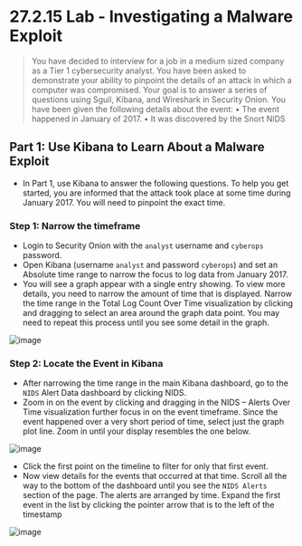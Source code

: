 # 27.2.15 Lab - Investigating a Malware Exploit

> You have decided to interview for a job in a medium sized company as a Tier 1 cybersecurity analyst. You 
have been asked to demonstrate your ability to pinpoint the details of an attack in which a computer was 
compromised. Your goal is to answer a series of questions using Sguil, Kibana, and Wireshark in Security 
Onion.
You have been given the following details about the event:
• The event happened in January of 2017.
• It was discovered by the Snort NIDS

## Part 1: Use Kibana to Learn About a Malware Exploit

* In Part 1, use Kibana to answer the following questions. To help you get started, you are informed that the attack took place at some time during January 2017. You will need to pinpoint the exact time.

### Step 1: Narrow the timeframe

* Login to Security Onion with the `analyst` username and `cyberops` password.
* Open Kibana (username `analyst` and password `cyberops`) and set an Absolute time range to narrow the focus to log data from January 2017.
* You will see a graph appear with a single entry showing. To view more details, you need to narrow the amount of time that is displayed. Narrow the time range in the Total Log Count Over Time visualization by clicking and dragging to select an area around the graph data point. You may need to repeat this process 
until you see some detail in the graph.

![image](https://github.com/tousif13/CISCO_CyberOps/assets/33444140/5ae7261c-87e2-4876-8b15-4f8e974a5ffc)

### Step 2: Locate the Event in Kibana

* After narrowing the time range in the main Kibana dashboard, go to the `NIDS` Alert Data dashboard by clicking NIDS.
* Zoom in on the event by clicking and dragging in the NIDS – Alerts Over Time visualization further focus in on the event timeframe. Since the event happened over a very short period of time, select just the graph plot line. Zoom in until your display resembles the one below.

![image](https://github.com/tousif13/CISCO_CyberOps/assets/33444140/d62db8ee-44ea-456e-8715-8656a2d98d12)

* Click the first point on the timeline to filter for only that first event.
* Now view details for the events that occurred at that time. Scroll all the way to the bottom of the dashboard until you see the `NIDS Alerts` section of the page. The alerts are arranged by time. Expand the first event in the list by clicking the pointer arrow that is to the left of the timestamp

![image](https://github.com/tousif13/CISCO_CyberOps/assets/33444140/c666e89d-db19-4e60-ab01-7db8768f2965)

